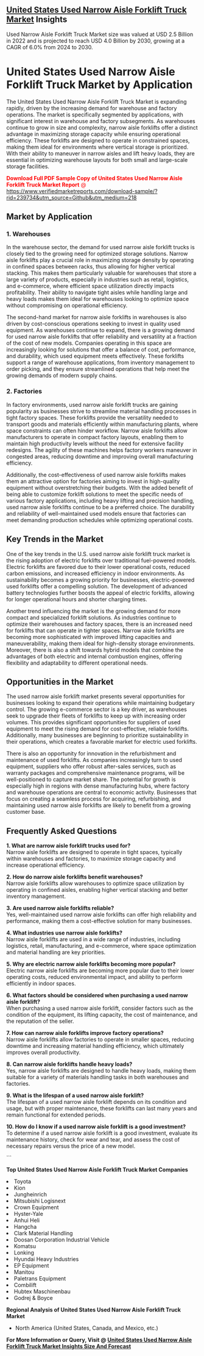 <h2><a href="https://www.verifiedmarketreports.com/download-sample/?rid=239734&amp;utm_source=Github&amp;utm_medium=218" target="_blank">United States Used Narrow Aisle Forklift Truck Market</a> Insights</h2><p>Used Narrow Aisle Forklift Truck Market size was valued at USD 2.5 Billion in 2022 and is projected to reach USD 4.0 Billion by 2030, growing at a CAGR of 6.0% from 2024 to 2030.</p><p> <h1>United States Used Narrow Aisle Forklift Truck Market by Application</h1> <p>The United States Used Narrow Aisle Forklift Truck Market is expanding rapidly, driven by the increasing demand for warehouse and factory operations. The market is specifically segmented by applications, with significant interest in warehouse and factory subsegments. As warehouses continue to grow in size and complexity, narrow aisle forklifts offer a distinct advantage in maximizing storage capacity while ensuring operational efficiency. These forklifts are designed to operate in constrained spaces, making them ideal for environments where vertical storage is prioritized. With their ability to maneuver in narrow aisles and lift heavy loads, they are essential in optimizing warehouse layouts for both small and large-scale storage facilities.</p> <p><p><span class=""><span style="color: #ff0000;"><strong>Download Full PDF Sample Copy of United States Used Narrow Aisle Forklift Truck Market Report</strong> @ </span><a href="https://www.verifiedmarketreports.com/download-sample/?rid=239734&amp;utm_source=Github&amp;utm_medium=218" target="_blank">https://www.verifiedmarketreports.com/download-sample/?rid=239734&amp;utm_source=Github&amp;utm_medium=218</a></span></p></p> <h2>Market by Application</h2> <h3>1. Warehouses</h3> <p>In the warehouse sector, the demand for used narrow aisle forklift trucks is closely tied to the growing need for optimized storage solutions. Narrow aisle forklifts play a crucial role in maximizing storage density by operating in confined spaces between racks, thus allowing for higher vertical stacking. This makes them particularly valuable for warehouses that store a large variety of products, especially in industries such as retail, logistics, and e-commerce, where efficient space utilization directly impacts profitability. Their ability to navigate tight aisles while handling large and heavy loads makes them ideal for warehouses looking to optimize space without compromising on operational efficiency.</p> <p>The second-hand market for narrow aisle forklifts in warehouses is also driven by cost-conscious operations seeking to invest in quality used equipment. As warehouses continue to expand, there is a growing demand for used narrow aisle forklifts that offer reliability and versatility at a fraction of the cost of new models. Companies operating in this space are increasingly looking for solutions that offer a balance of cost, performance, and durability, which used equipment meets effectively. These forklifts support a range of warehouse applications, from inventory management to order picking, and they ensure streamlined operations that help meet the growing demands of modern supply chains.</p> <h3>2. Factories</h3> <p>In factory environments, used narrow aisle forklift trucks are gaining popularity as businesses strive to streamline material handling processes in tight factory spaces. These forklifts provide the versatility needed to transport goods and materials efficiently within manufacturing plants, where space constraints can often hinder workflow. Narrow aisle forklifts allow manufacturers to operate in compact factory layouts, enabling them to maintain high productivity levels without the need for extensive facility redesigns. The agility of these machines helps factory workers maneuver in congested areas, reducing downtime and improving overall manufacturing efficiency.</p> <p>Additionally, the cost-effectiveness of used narrow aisle forklifts makes them an attractive option for factories aiming to invest in high-quality equipment without overstretching their budgets. With the added benefit of being able to customize forklift solutions to meet the specific needs of various factory applications, including heavy lifting and precision handling, used narrow aisle forklifts continue to be a preferred choice. The durability and reliability of well-maintained used models ensure that factories can meet demanding production schedules while optimizing operational costs.</p> <h2>Key Trends in the Market</h2> <p>One of the key trends in the U.S. used narrow aisle forklift truck market is the rising adoption of electric forklifts over traditional fuel-powered models. Electric forklifts are favored due to their lower operational costs, reduced carbon emissions, and increased efficiency in indoor environments. As sustainability becomes a growing priority for businesses, electric-powered used forklifts offer a compelling solution. The development of advanced battery technologies further boosts the appeal of electric forklifts, allowing for longer operational hours and shorter charging times.</p> <p>Another trend influencing the market is the growing demand for more compact and specialized forklift solutions. As industries continue to optimize their warehouses and factory spaces, there is an increased need for forklifts that can operate in tighter spaces. Narrow aisle forklifts are becoming more sophisticated with improved lifting capacities and maneuverability, making them ideal for high-density storage environments. Moreover, there is also a shift towards hybrid models that combine the advantages of both electric and internal combustion engines, offering flexibility and adaptability to different operational needs.</p> <h2>Opportunities in the Market</h2> <p>The used narrow aisle forklift market presents several opportunities for businesses looking to expand their operations while maintaining budgetary control. The growing e-commerce sector is a key driver, as warehouses seek to upgrade their fleets of forklifts to keep up with increasing order volumes. This provides significant opportunities for suppliers of used equipment to meet the rising demand for cost-effective, reliable forklifts. Additionally, many businesses are beginning to prioritize sustainability in their operations, which creates a favorable market for electric used forklifts.</p> <p>There is also an opportunity for innovation in the refurbishment and maintenance of used forklifts. As companies increasingly turn to used equipment, suppliers who offer robust after-sales services, such as warranty packages and comprehensive maintenance programs, will be well-positioned to capture market share. The potential for growth is especially high in regions with dense manufacturing hubs, where factory and warehouse operations are central to economic activity. Businesses that focus on creating a seamless process for acquiring, refurbishing, and maintaining used narrow aisle forklifts are likely to benefit from a growing customer base.</p> <h2>Frequently Asked Questions</h2> <p><strong>1. What are narrow aisle forklift trucks used for?</strong><br> Narrow aisle forklifts are designed to operate in tight spaces, typically within warehouses and factories, to maximize storage capacity and increase operational efficiency.</p> <p><strong>2. How do narrow aisle forklifts benefit warehouses?</strong><br> Narrow aisle forklifts allow warehouses to optimize space utilization by operating in confined aisles, enabling higher vertical stacking and better inventory management.</p> <p><strong>3. Are used narrow aisle forklifts reliable?</strong><br> Yes, well-maintained used narrow aisle forklifts can offer high reliability and performance, making them a cost-effective solution for many businesses.</p> <p><strong>4. What industries use narrow aisle forklifts?</strong><br> Narrow aisle forklifts are used in a wide range of industries, including logistics, retail, manufacturing, and e-commerce, where space optimization and material handling are key priorities.</p> <p><strong>5. Why are electric narrow aisle forklifts becoming more popular?</strong><br> Electric narrow aisle forklifts are becoming more popular due to their lower operating costs, reduced environmental impact, and ability to perform efficiently in indoor spaces.</p> <p><strong>6. What factors should be considered when purchasing a used narrow aisle forklift?</strong><br> When purchasing a used narrow aisle forklift, consider factors such as the condition of the equipment, its lifting capacity, the cost of maintenance, and the reputation of the seller.</p> <p><strong>7. How can narrow aisle forklifts improve factory operations?</strong><br> Narrow aisle forklifts allow factories to operate in smaller spaces, reducing downtime and increasing material handling efficiency, which ultimately improves overall productivity.</p> <p><strong>8. Can narrow aisle forklifts handle heavy loads?</strong><br> Yes, narrow aisle forklifts are designed to handle heavy loads, making them suitable for a variety of materials handling tasks in both warehouses and factories.</p> <p><strong>9. What is the lifespan of a used narrow aisle forklift?</strong><br> The lifespan of a used narrow aisle forklift depends on its condition and usage, but with proper maintenance, these forklifts can last many years and remain functional for extended periods.</p> <p><strong>10. How do I know if a used narrow aisle forklift is a good investment?</strong><br> To determine if a used narrow aisle forklift is a good investment, evaluate its maintenance history, check for wear and tear, and assess the cost of necessary repairs versus the price of a new model.</p> ```</p><p><strong>Top United States Used Narrow Aisle Forklift Truck Market Companies</strong></p><div data-test-id=""><p><li>Toyota</li><li> Kion</li><li> Jungheinrich</li><li> Mitsubishi Logisnext</li><li> Crown Equipment</li><li> Hyster-Yale</li><li> Anhui Heli</li><li> Hangcha</li><li> Clark Material Handling</li><li> Doosan Corporation Industrial Vehicle</li><li> Komatsu</li><li> Lonking</li><li> Hyundai Heavy Industries</li><li> EP Equipment</li><li> Manitou</li><li> Paletrans Equipment</li><li> Combilift</li><li> Hubtex Maschinenbau</li><li> Godrej & Boyce</li></p><div><strong>Regional Analysis of&nbsp;United States Used Narrow Aisle Forklift Truck Market</strong></div><ul><li dir="ltr"><p dir="ltr">North America&nbsp;(United States, Canada, and Mexico, etc.)</p></li></ul><p><strong>For More Information or Query, Visit @&nbsp;</strong><strong><a href="https://www.verifiedmarketreports.com/product/used-narrow-aisle-forklift-truck-market/?utm_source=Github&amp;utm_medium=218" target="_blank">United States Used Narrow Aisle Forklift Truck Market Insights Size And Forecast</a></strong></p></div>

